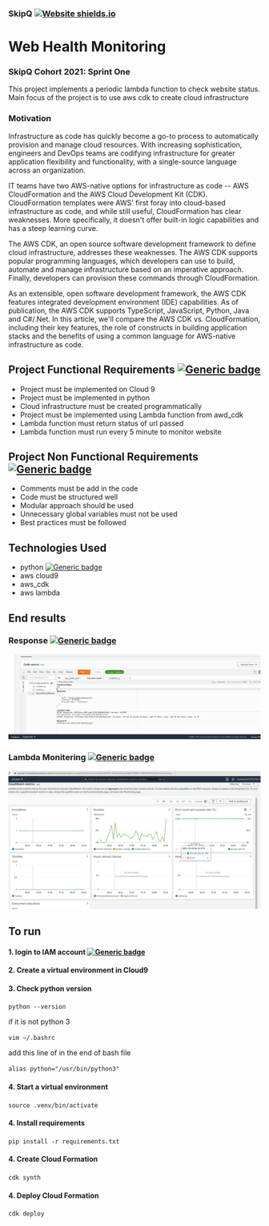 ### SkipQ [![Website shields.io](https://img.shields.io/website-up-down-green-red/http/shields.io.svg)](https://www.skipq.org/)
# Web Health Monitoring
### SkipQ Cohort 2021: Sprint One 

This project implements a periodic lambda function to check website status. Main focus of the project is to use aws cdk to create cloud infrastructure


### Motivation
Infrastructure as code has quickly become a go-to process to automatically provision and manage cloud resources. With increasing sophistication, engineers and DevOps teams are codifying infrastructure for greater application flexibility and functionality, with a single-source language across an organization.


IT teams have two AWS-native options for infrastructure as code -- AWS CloudFormation and the AWS Cloud Development Kit (CDK). CloudFormation templates were AWS' first foray into cloud-based infrastructure as code, and while still useful, CloudFormation has clear weaknesses. More specifically, it doesn't offer built-in logic capabilities and has a steep learning curve.

The AWS CDK, an open source software development framework to define cloud infrastructure, addresses these weaknesses. The AWS CDK supports popular programming languages, which developers can use to build, automate and manage infrastructure based on an imperative approach. Finally, developers can provision these commands through CloudFormation.

As an extensible, open software development framework, the AWS CDK features integrated development environment (IDE) capabilities. As of publication, the AWS CDK supports TypeScript, JavaScript, Python, Java and C#/.Net. In this article, we'll compare the AWS CDK vs. CloudFormation, including their key features, the role of constructs in building application stacks and the benefits of using a common language for AWS-native infrastructure as code.

## Project Functional Requirements [![Generic badge](https://img.shields.io/badge/Implemented-Yes-<COLOR>.svg)](https://github.com/saira2021skipq/hello_lambda)
* Project must be implemented on Cloud 9
* Project must be implemented in python
* Cloud infrastructure must be created programmatically
* Project must be implemented using Lambda function from awd_cdk
* Lambda function must return status of url passed
* Lambda function must run every 5 minute to monitor website

## Project Non Functional Requirements [![Generic badge](https://img.shields.io/badge/Implemented-Yes-<COLOR>.svg)](https://github.com/saira2021skipq/hello_lambda)
* Comments must be add in the code
* Code must be structured well
* Modular approach should be used
* Unnecessary global variables must not be used
* Best practices must be followed 


## Technologies Used
* python [![Generic badge](https://img.shields.io/badge/Python.org--<COLOR>.svg)](hhttps://www.python.org/)
* aws cloud9 
* aws_cdk 
* aws lambda

## End results
### Response [![Generic badge](https://img.shields.io/badge/image--<COLOR>.svg)](https://github.com/saira2021skipq/hello_lambda/tree/master/images)
![Response_Result](images/Response.png?raw=true "Title")
### Lambda Monitering  [![Generic badge](https://img.shields.io/badge/image--<COLOR>.svg)](https://github.com/saira2021skipq/hello_lambda/tree/master/images)
![Moniter_Result](images/Moniter.png?raw=true "Title")

## To run 
#### 1. login to IAM account [![Generic badge](https://img.shields.io/badge/Login--<COLOR>.svg)](https://us-east-2.console.aws.amazon.com/console/home?region=us-east-2)
#### 2. Create a virtual environment in Cloud9
#### 3. Check python version

`python --version`

if it is not python 3

`vim ~/.bashrc`

add this line of in the end of bash file

`alias python="/usr/bin/python3"`

#### 4. Start a virtual environment

`source .venv/bin/activate`

#### 4. Install requirements

`pip install -r requirements.txt`

#### 4. Create Cloud Formation

`cdk synth`
#### 4. Deploy Cloud Formation

`cdk deploy`
